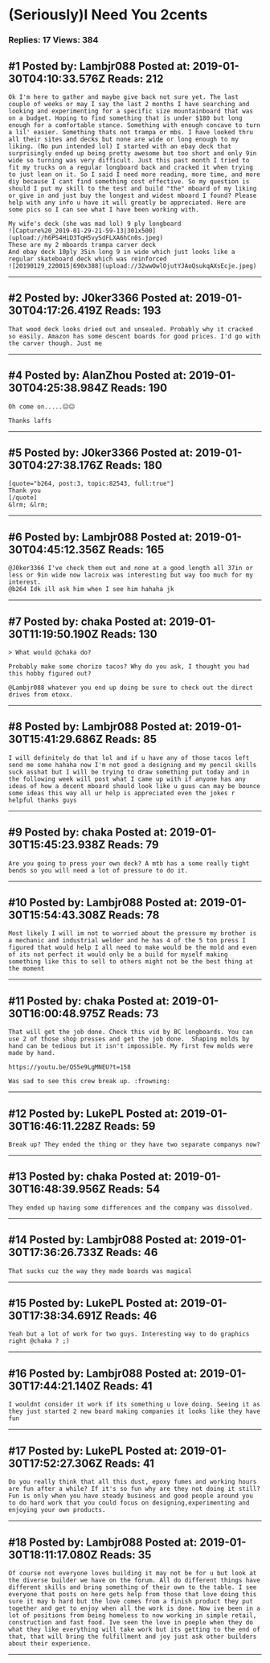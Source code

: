 # (Seriously)I Need You 2cents

### Replies: 17 Views: 384

## \#1 Posted by: Lambjr088 Posted at: 2019-01-30T04:10:33.576Z Reads: 212

```
Ok I'm here to gather and maybe give back not sure yet. The last couple of weeks or may I say the last 2 months I have searching and looking and experimenting for a specific size mountainboard that was on a budget. Hoping to find something that is under $180 but long enough for a comfortable stance. Something with enough concave to turn a lil' easier. Something thats not trampa or mbs. I have looked thru all their sites and decks but none are wide or long enough to my liking. (No pun intended lol) I started with an ebay deck that surprisingly ended up being pretty awesome but too short and only 9in wide so turning was very difficult. Just this past month I tried to fit my trucks on a regular longboard back and cracked it when trying to just lean on it. So I said I need more reading, more time, and more diy because I cant find something cost effective. So my question is should I put my skill to the test and build "the" mboard of my liking or give in and just buy the longest and widest mboard I found? Please help with any info u have it will greatly be appreciated. Here are some pics so I can see what I have been working with.

My wife's deck (she was mad lol) 9 ply longboard
![Capture%20_2019-01-29-21-59-13|301x500](upload://h6PS4HiD3TqH5vySdFLXA6hCn0s.jpeg) 
These are my 2 mboards trampa carver deck
And ebay deck 10ply 35in long 9 in wide which just looks like a regular skateboard deck which was reinforced
![20190129_220015|690x388](upload://32wwOwlOjutYJAoQsukqAXsEcje.jpeg)
```

---
## \#2 Posted by: J0ker3366 Posted at: 2019-01-30T04:17:26.419Z Reads: 193

```
That wood deck looks dried out and unsealed. Probably why it cracked so easily. Amazon has some descent boards for good prices. I'd go with the carver though. Just me
```

---
## \#4 Posted by: AlanZhou Posted at: 2019-01-30T04:25:38.984Z Reads: 190

```
Oh come on.....😑😑

Thanks laffs
```

---
## \#5 Posted by: J0ker3366 Posted at: 2019-01-30T04:27:38.176Z Reads: 180

```
[quote="b264, post:3, topic:82543, full:true"]
Thank you
[/quote]
&lrm; &lrm;
```

---
## \#6 Posted by: Lambjr088 Posted at: 2019-01-30T04:45:12.356Z Reads: 165

```
@J0ker3366 I've check them out and none at a good length all 37in or less or 9in wide now lacroix was interesting but way too much for my interest. 
@b264 Idk ill ask him when I see him hahaha jk
```

---
## \#7 Posted by: chaka Posted at: 2019-01-30T11:19:50.190Z Reads: 130

```
> What would @chaka do?

Probably make some chorizo tacos? Why do you ask, I thought you had this hobby figured out? 

@Lambjr088 whatever you end up doing be sure to check out the direct drives from etoxx.
```

---
## \#8 Posted by: Lambjr088 Posted at: 2019-01-30T15:41:29.686Z Reads: 85

```
I will definitely do that lol and if u have any of those tacos left send me some hahaha now I'm not good a designing and my pencil skills suck asshat but I will be trying to draw something put today and in the following week will post what I came up with if anyone has any ideas of how a decent mboard should look like u guus can may be bounce some ideas this way all ur help is appreciated even the jokes r helpful thanks guys
```

---
## \#9 Posted by: chaka Posted at: 2019-01-30T15:45:23.938Z Reads: 79

```
Are you going to press your own deck? A mtb has a some really tight bends so you will need a lot of pressure to do it.
```

---
## \#10 Posted by: Lambjr088 Posted at: 2019-01-30T15:54:43.308Z Reads: 78

```
Most likely I will im not to worried about the pressure my brother is a mechanic and industrial welder and he has 4 of the 5 ton press I figured that would help I all need to make would be the mold and even of its not perfect it would only be a build for myself making something like this to sell to others might not be the best thing at the moment
```

---
## \#11 Posted by: chaka Posted at: 2019-01-30T16:00:48.975Z Reads: 73

```
That will get the job done. Check this vid by BC longboards. You can use 2 of those shop presses and get the job done.  Shaping molds by hand can be tedious but it isn't impossible. My first few molds were made by hand. 

https://youtu.be/QS5e9LgMNEU?t=158

Was sad to see this crew break up. :frowning:
```

---
## \#12 Posted by: LukePL Posted at: 2019-01-30T16:46:11.228Z Reads: 59

```
Break up? They ended the thing or they have two separate companys now?
```

---
## \#13 Posted by: chaka Posted at: 2019-01-30T16:48:39.956Z Reads: 54

```
They ended up having some differences and the company was dissolved.
```

---
## \#14 Posted by: Lambjr088 Posted at: 2019-01-30T17:36:26.733Z Reads: 46

```
That sucks cuz the way they made boards was magical
```

---
## \#15 Posted by: LukePL Posted at: 2019-01-30T17:38:34.691Z Reads: 46

```
Yeah but a lot of work for two guys. Interesting way to do graphics right @chaka ? ;)
```

---
## \#16 Posted by: Lambjr088 Posted at: 2019-01-30T17:44:21.140Z Reads: 41

```
I wouldnt consider it work if its something u love doing. Seeing it as they just started 2 new board making companies it looks like they have fun
```

---
## \#17 Posted by: LukePL Posted at: 2019-01-30T17:52:27.306Z Reads: 41

```
Do you really think that all this dust, epoxy fumes and working hours are fun after a while? If it's so fun why are they not doing it still? Fun is only when you have steady business and good people around you to do hard work that you could focus on designing,experimenting and enjoying your own products.
```

---
## \#18 Posted by: Lambjr088 Posted at: 2019-01-30T18:11:17.080Z Reads: 35

```
Of course not everyone loves building it may not be for u but look at the diverse builder we have on the forum. All do different things have different skills and bring something of their own to the table. I see everyone that posts on here gets help from those that love doing this sure it may b hard but the love comes from a finish product they put together and get to enjoy when all the work is done. Now ive been in a lot of positions from being homeless to now working in simple retail, construction and fast food. Ive seen the love in poeple when they do what they like everything will take work but its getting to the end of that, that will bring the fulfillment and joy just ask other builders about their experience.
```

---
